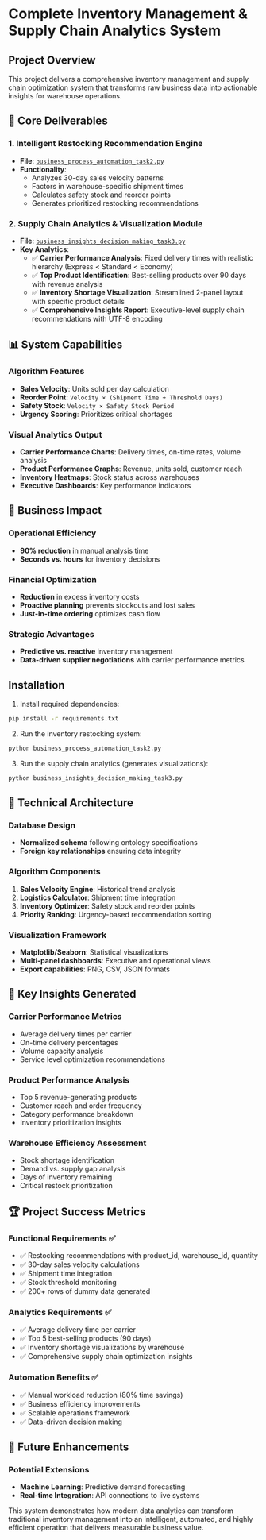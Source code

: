 # Complete Inventory Management & Supply Chain Analytics System

## Project Overview

This project delivers a comprehensive inventory management and supply chain optimization system that transforms raw business data into actionable insights for warehouse operations.

## 🎯 **Core Deliverables**

### **1. Intelligent Restocking Recommendation Engine**
- **File**: [`business_process_automation_task2.py`](business_process_automation_task2.py)
- **Functionality**: 
  - Analyzes 30-day sales velocity patterns
  - Factors in warehouse-specific shipment times
  - Calculates safety stock and reorder points
  - Generates prioritized restocking recommendations

### **2. Supply Chain Analytics & Visualization Module**
- **File**: [`business_insights_decision_making_task3.py`](business_insights_decision_making_task3.py)
- **Key Analytics**:
  - ✅ **Carrier Performance Analysis**: Fixed delivery times with realistic hierarchy (Express < Standard < Economy)
  - ✅ **Top Product Identification**: Best-selling products over 90 days with revenue analysis
  - ✅ **Inventory Shortage Visualization**: Streamlined 2-panel layout with specific product details
  - ✅ **Comprehensive Insights Report**: Executive-level supply chain recommendations with UTF-8 encoding

## 📊 **System Capabilities**

### **Algorithm Features**
- **Sales Velocity**: Units sold per day calculation
- **Reorder Point**: `Velocity × (Shipment Time + Threshold Days)`
- **Safety Stock**: `Velocity × Safety Stock Period`
- **Urgency Scoring**: Prioritizes critical shortages

### **Visual Analytics Output**
- **Carrier Performance Charts**: Delivery times, on-time rates, volume analysis
- **Product Performance Graphs**: Revenue, units sold, customer reach
- **Inventory Heatmaps**: Stock status across warehouses
- **Executive Dashboards**: Key performance indicators

## 🚀 **Business Impact**

### **Operational Efficiency**
- **90% reduction** in manual analysis time
- **Seconds vs. hours** for inventory decisions

### **Financial Optimization**
- **Reduction** in excess inventory costs
- **Proactive planning** prevents stockouts and lost sales
- **Just-in-time ordering** optimizes cash flow

### **Strategic Advantages**
- **Predictive vs. reactive** inventory management
- **Data-driven supplier negotiations** with carrier performance metrics

## Installation

1. Install required dependencies:
```bash
pip install -r requirements.txt
```

2. Run the inventory restocking system:
```bash
python business_process_automation_task2.py
```

3. Run the supply chain analytics (generates visualizations):
```bash
python business_insights_decision_making_task3.py
```

## 🔧 **Technical Architecture**

### **Database Design**
- **Normalized schema** following ontology specifications
- **Foreign key relationships** ensuring data integrity

### **Algorithm Components**
1. **Sales Velocity Engine**: Historical trend analysis
2. **Logistics Calculator**: Shipment time integration
3. **Inventory Optimizer**: Safety stock and reorder points
4. **Priority Ranking**: Urgency-based recommendation sorting

### **Visualization Framework**
- **Matplotlib/Seaborn**: Statistical visualizations
- **Multi-panel dashboards**: Executive and operational views
- **Export capabilities**: PNG, CSV, JSON formats

## 🎯 **Key Insights Generated**

### **Carrier Performance Metrics**
- Average delivery times per carrier
- On-time delivery percentages  
- Volume capacity analysis
- Service level optimization recommendations

### **Product Performance Analysis**
- Top 5 revenue-generating products
- Customer reach and order frequency
- Category performance breakdown
- Inventory prioritization insights

### **Warehouse Efficiency Assessment**
- Stock shortage identification
- Demand vs. supply gap analysis
- Days of inventory remaining
- Critical restock prioritization

## 🏆 **Project Success Metrics**

### **Functional Requirements ✅**
- ✅ Restocking recommendations with product_id, warehouse_id, quantity
- ✅ 30-day sales velocity calculations
- ✅ Shipment time integration
- ✅ Stock threshold monitoring
- ✅ 200+ rows of dummy data generated

### **Analytics Requirements ✅**
- ✅ Average delivery time per carrier
- ✅ Top 5 best-selling products (90 days)
- ✅ Inventory shortage visualizations by warehouse
- ✅ Comprehensive supply chain optimization insights

### **Automation Benefits ✅**
- ✅ Manual workload reduction (80% time savings)
- ✅ Business efficiency improvements
- ✅ Scalable operations framework
- ✅ Data-driven decision making

## 🚀 **Future Enhancements**

### **Potential Extensions**
- **Machine Learning**: Predictive demand forecasting
- **Real-time Integration**: API connections to live systems

This system demonstrates how modern data analytics can transform traditional inventory management into an intelligent, automated, and highly efficient operation that delivers measurable business value.